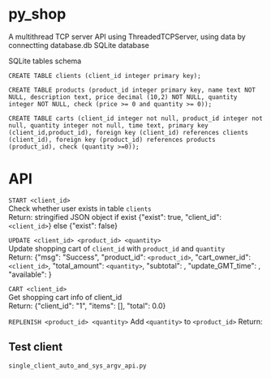 # py_shop
A multithread TCP server API using ThreadedTCPServer, using data by connectting database.db SQLite database

SQLite tables schema
```
CREATE TABLE clients (client_id integer primary key);

CREATE TABLE products (product_id integer primary key, name text NOT NULL, description text, price decimal (10,2) NOT NULL, quantity integer NOT NULL, check (price >= 0 and quantity >= 0));

CREATE TABLE carts (client_id integer not null, product_id integer not null, quantity integer not null, time text, primary key (client_id,product_id), foreign key (client_id) references clients (client_id), foreign key (product_id) references products (product_id), check (quantity >=0));
```
# API
`START <client_id>`\
Check whether user exists in table `clients`\
Return: stringified JSON object
if exist
{"exist": true, "client_id": `<client_id>`}
else
{"exist": false}

`UPDATE <client_id> <product_id> <quantity>`\
Update shopping cart of `client_id` with `product_id` and `quantity`\
Return:
{"msg": "Success", "product_id": `<product_id>`, "cart_owner_id": `<client_id>`, "total_amount": `<quantity>`, "subtotal": , "update_GMT_time": , "available": }

`CART <client_id>`\
Get shopping cart info of client_id\
Return:
{"client_id": "1", "items": \[\], "total": 0.0}

`REPLENISH <product_id> <quantity>`
Add `<quantity>` to `<product_id>`
Return:


## Test client
`
single_client_auto_and_sys_argv_api.py
`
